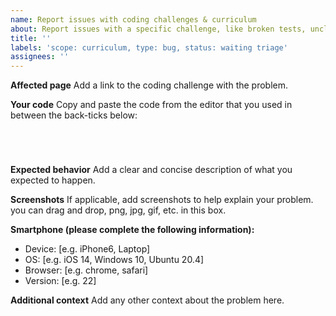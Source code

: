```yaml
---
name: Report issues with coding challenges & curriculum
about: Report issues with a specific challenge, like broken tests, unclear instructions, etc.
title: ''
labels: 'scope: curriculum, type: bug, status: waiting triage'
assignees: ''
---
```


<!--
NOTE: If you're reporting a security issue, don't create a GitHub issue. Instead, email security@freecodecamp.org. We will look into it immediately.
-->

**Affected page**
Add a link to the coding challenge with the problem.



**Your code**
Copy and paste the code from the editor that you used in between the back-ticks below:

```




```

**Expected behavior**
Add a clear and concise description of what you expected to happen.



**Screenshots**
If applicable, add screenshots to help explain your problem. you can drag and drop, png, jpg, gif, etc. in this box.



**Smartphone (please complete the following information):**
 - Device: [e.g. iPhone6, Laptop]
 - OS: [e.g. iOS 14, Windows 10, Ubuntu 20.4]
 - Browser: [e.g. chrome, safari]
 - Version: [e.g. 22]

**Additional context**
Add any other context about the problem here.
